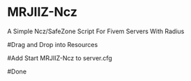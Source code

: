 # MRJIIZ-Ncz
A Simple Ncz/SafeZone Script For Fivem Servers With Radius

#Drag and Drop into Resources

#Add Start MRJIIZ-Ncz to server.cfg

#Done
